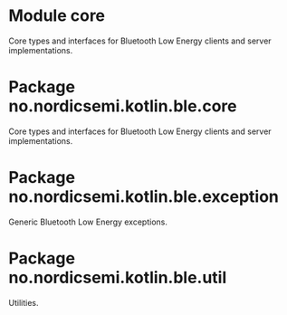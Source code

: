 # Module core

Core types and interfaces for Bluetooth Low Energy clients and server implementations.

# Package no.nordicsemi.kotlin.ble.core

Core types and interfaces for Bluetooth Low Energy clients and server implementations.

# Package no.nordicsemi.kotlin.ble.exception

Generic Bluetooth Low Energy exceptions.

# Package no.nordicsemi.kotlin.ble.util

Utilities.